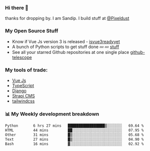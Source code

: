 ### Hi there 👋

thanks for dropping by.
I am Sandip. I build stuff at [@Pixeldust](github.com/pixeldust-in/)

###  **My Open Source Stuff**

 - Know if Vue Js version 3 is released -  [isvue3readyyet](https://github.com/sandiprb/isvue3readyyet)
 - A bunch of Python scripts to get stuff done 💤 💤 [stuff](https://github.com/sandiprb/stuff)
 - See all your starred Github repositories at one single place [github-telescope](https://github.com/sandiprb/github-telescope)



###  **My tools of trade:**
 - [Vue Js](https://github.com/vuejs/vue/)
 - [TypeScript](https://github.com/microsoft/TypeScript)
 - [Django](github.com/django/django)
 - [Strapi CMS](github.com/strapi/strapi)
 - [tailwindcss](https://github.com/tailwindlabs/tailwindcss)


###  📊 **My Weekly development breakdown**
<!--START_SECTION:waka-->

```txt
Python       6 hrs 27 mins   █████████████████▒░░░░░░░   69.64 %
HTML         44 mins         ██░░░░░░░░░░░░░░░░░░░░░░░   07.95 %
Other        31 mins         █▒░░░░░░░░░░░░░░░░░░░░░░░   05.68 %
Text         27 mins         █▒░░░░░░░░░░░░░░░░░░░░░░░   04.90 %
Bash         16 mins         ▓░░░░░░░░░░░░░░░░░░░░░░░░   02.92 %
```

<!--END_SECTION:waka-->
